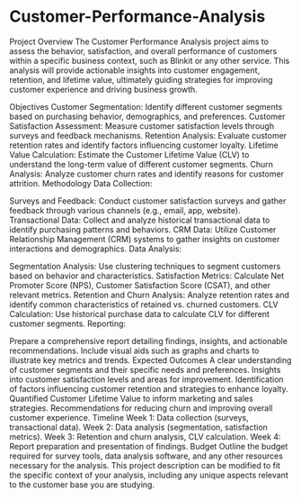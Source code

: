 # Customer-Performance-Analysis
Project Overview
The Customer Performance Analysis project aims to assess the behavior, satisfaction, and overall performance of customers within a specific business context, such as Blinkit or any other service. This analysis will provide actionable insights into customer engagement, retention, and lifetime value, ultimately guiding strategies for improving customer experience and driving business growth.

Objectives
Customer Segmentation: Identify different customer segments based on purchasing behavior, demographics, and preferences.
Customer Satisfaction Assessment: Measure customer satisfaction levels through surveys and feedback mechanisms.
Retention Analysis: Evaluate customer retention rates and identify factors influencing customer loyalty.
Lifetime Value Calculation: Estimate the Customer Lifetime Value (CLV) to understand the long-term value of different customer segments.
Churn Analysis: Analyze customer churn rates and identify reasons for customer attrition.
Methodology
Data Collection:

Surveys and Feedback: Conduct customer satisfaction surveys and gather feedback through various channels (e.g., email, app, website).
Transactional Data: Collect and analyze historical transactional data to identify purchasing patterns and behaviors.
CRM Data: Utilize Customer Relationship Management (CRM) systems to gather insights on customer interactions and demographics.
Data Analysis:

Segmentation Analysis: Use clustering techniques to segment customers based on behavior and characteristics.
Satisfaction Metrics: Calculate Net Promoter Score (NPS), Customer Satisfaction Score (CSAT), and other relevant metrics.
Retention and Churn Analysis: Analyze retention rates and identify common characteristics of retained vs. churned customers.
CLV Calculation: Use historical purchase data to calculate CLV for different customer segments.
Reporting:

Prepare a comprehensive report detailing findings, insights, and actionable recommendations.
Include visual aids such as graphs and charts to illustrate key metrics and trends.
Expected Outcomes
A clear understanding of customer segments and their specific needs and preferences.
Insights into customer satisfaction levels and areas for improvement.
Identification of factors influencing customer retention and strategies to enhance loyalty.
Quantified Customer Lifetime Value to inform marketing and sales strategies.
Recommendations for reducing churn and improving overall customer experience.
Timeline
Week 1: Data collection (surveys, transactional data).
Week 2: Data analysis (segmentation, satisfaction metrics).
Week 3: Retention and churn analysis, CLV calculation.
Week 4: Report preparation and presentation of findings.
Budget
Outline the budget required for survey tools, data analysis software, and any other resources necessary for the analysis.
This project description can be modified to fit the specific context of your analysis, including any unique aspects relevant to the customer base you are studying.
